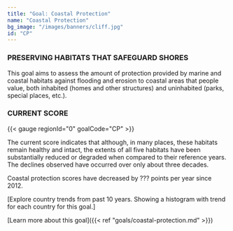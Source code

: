 ```yaml
---
title: "Goal: Coastal Protection"
name: "Coastal Protection"
bg_image: "/images/banners/cliff.jpg"
id: "CP"
---
```


### PRESERVING HABITATS THAT SAFEGUARD SHORES
This goal aims to assess the amount of protection provided by marine and coastal habitats against flooding and erosion to coastal areas that people value, both inhabited (homes and other structures) and uninhabited (parks, special places, etc.). 

### CURRENT SCORE

{{< gauge regionId="0" goalCode="CP" >}}

The current score indicates that although, in many places, these habitats remain healthy and intact, the extents of all five habitats have been substantially reduced or degraded when compared to their reference years.  The declines observed have occurred over only about three decades. 

Coastal protection scores have decreased by ??? points per year since 2012.

[Explore country trends from past 10 years. Showing a histogram with trend for each country for this goal.]



[Learn more about this goal]({{< ref "goals/coastal-protection.md" >}})